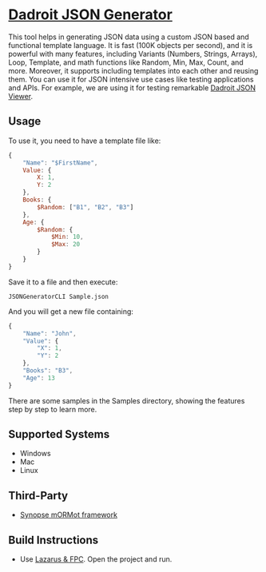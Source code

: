 # [Dadroit JSON Generator][DOMAIN]

This tool helps in generating JSON data using a custom JSON based and functional template language.
It is fast (100K objects per second), and it is powerful with many features, including Variants (Numbers, Strings, Arrays), Loop, Template, and math functions like Random, Min, Max, Count, and more. Moreover, it supports including templates into each other and reusing them.
You can use it for JSON intensive use cases like testing applications and APIs. For example, we are using it for testing remarkable [Dadroit JSON Viewer][DOMAIN].

## Usage
To use it, you need to have a template file like:

```javascript
{
    "Name": "$FirstName",
    Value: {
        X: 1,
        Y: 2
    },
    Books: {
        $Random: ["B1", "B2", "B3"]
    },
    Age: {
        $Random: {
            $Min: 10,
            $Max: 20
        }
    }
}
```
Save it to a file and then execute:

```console
JSONGeneratorCLI Sample.json
``` 

And you will get a new file containing:

```javascript
{
    "Name": "John",
    "Value": {
        "X": 1,
        "Y": 2
    },
    "Books": "B3",
    "Age": 13
}
```

There are some samples in the Samples directory, showing the features step by step to learn more.

## Supported Systems
* Windows
* Mac
* Linux

## Third-Party
* [Synopse mORMot framework](https://github.com/synopse/mORMot)

## Build Instructions
* Use [Lazarus & FPC](https://www.lazarus-ide.org). Open the project and run.

[//]: # (LINKS)
[DOMAIN]: https://dadroit.com/
